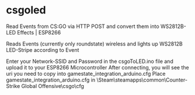 # csgoled
Read Events from CS:GO via HTTP POST and convert them into WS2812B-LED Effects | ESP8266

Reads Events (currently only roundstate) wireless and lights up WS2812B LED-Stripe according to Event

Enter your Network-SSID and Password in the csgoToLED.ino file and upload it to your ESP8266 Microcontroller
After connecting, you will see the uri you need to copy into gamestate_integration_arduino.cfg
Place gamestate_integration_arduino.cfg in \Steam\steamapps\common\Counter-Strike Global Offensive\csgo\cfg
